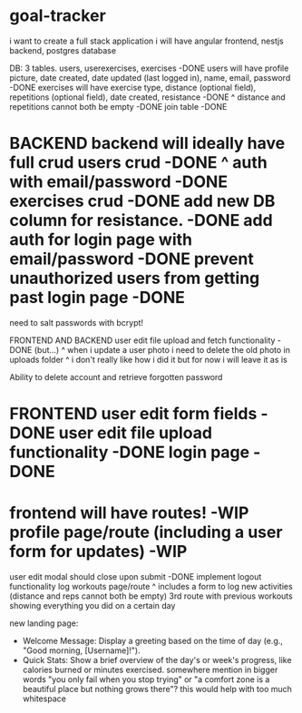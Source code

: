 # goal-tracker

i want to create a full stack application
i will have angular frontend, nestjs backend, postgres database

DB:
3 tables. users, userexercises, exercises -DONE
users will have profile picture, date created, date updated (last logged in), name, email, password -DONE
exercises will have exercise type, distance (optional field), repetitions (optional field), date created, resistance -DONE
^ distance and repetitions cannot both be empty -DONE
join table -DONE


BACKEND
backend will ideally have full crud
users crud -DONE
^ auth with email/password -DONE
exercises crud -DONE
add new DB column for resistance. -DONE
add auth for login page with email/password -DONE
prevent unauthorized users from getting past login page -DONE
==============================================================
need to salt passwords with bcrypt!

FRONTEND AND BACKEND
user edit file upload and fetch functionality -DONE (but...)
^ when i update a user photo i need to delete the old photo in uploads folder
^ i don't really like how i did it but for now i will leave it as is

Ability to delete account and retrieve forgotten password

FRONTEND
user edit form fields -DONE
user edit file upload functionality -DONE
login page -DONE
==============================================================
frontend will have routes! -WIP
profile page/route (including a user form for updates) -WIP
==============================================================
user edit modal should close upon submit -DONE
implement logout functionality
log workouts page/route
^ includes a form to log new activities (distance and reps cannot both be empty)
3rd route with previous workouts showing everything you did on a certain day

new landing page:
* Welcome Message: Display a greeting based on the time of day (e.g., "Good morning, [Username]!").
* Quick Stats: Show a brief overview of the day's or week's progress, like calories burned or minutes exercised.
somewhere mention in bigger words "you only fail when you stop trying" or "a comfort zone is a beautiful place but nothing grows there"? this would help with too much whitespace
